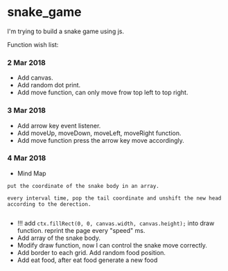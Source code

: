 # snake_game

I'm trying to build a snake game using js.

Function wish list:

### 2 Mar 2018
- Add canvas.
- Add random dot print.
- Add move function, can only move frow top left to top right.

### 3 Mar 2018
- Add arrow key event listener.
- Add moveUp, moveDown, moveLeft, moveRight function.
- Add move function press the arrow key move accordingly.

### 4 Mar 2018
- Mind Map
```
put the coordinate of the snake body in an array.

every interval time, pop the tail coordinate and unshift the new head according to the derection. 


```
- !!! add ```ctx.fillRect(0, 0, canvas.width, canvas.height);``` into draw function. reprint the page every "speed" ms.
- Add array of the snake body.
- Modify draw function, now I can control the snake move correctly.
- Add border to each grid. Add random food position.
- Add eat food, after eat food generate a new food